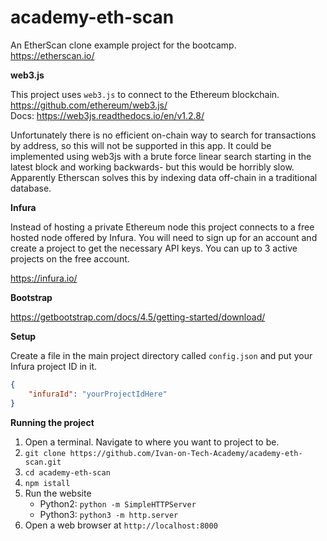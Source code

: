 # academy-eth-scan
An EtherScan clone example project for the bootcamp.<br>
https://etherscan.io/

**web3.js**

This project uses `web3.js` to connect to the Ethereum blockchain.<br>
https://github.com/ethereum/web3.js/
<br>Docs: https://web3js.readthedocs.io/en/v1.2.8/

Unfortunately there is no efficient on-chain way to search for transactions by address, so this will not be supported in this app. It could be implemented using web3js with a brute force linear search starting in the latest block and working backwards- but this would be horribly slow. Apparently Etherscan solves this by indexing data off-chain in a traditional database.

**Infura**

Instead of hosting a private Ethereum node this project connects to a free
hosted node offered by Infura. You will need to sign up for an account and create a project to get the necessary API keys. You can up to 3 active projects on the free account.

https://infura.io/


**Bootstrap**

https://getbootstrap.com/docs/4.5/getting-started/download/

**Setup**

Create a file in the main project directory called `config.json` and put your Infura project ID in it.

```json
{
    "infuraId": "yourProjectIdHere"
}
```

**Running the project**

1. Open a terminal. Navigate to where you want to project to be.
2. `git clone https://github.com/Ivan-on-Tech-Academy/academy-eth-scan.git`
3. `cd academy-eth-scan`
4. `npm istall`
5. Run the website
   * Python2: `python -m SimpleHTTPServer`
   * Python3: `python3 -m http.server`
6. Open a web browser at `http://localhost:8000`
